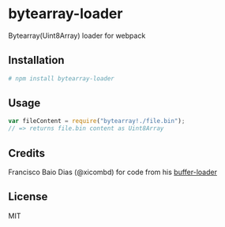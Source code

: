 # bytearray-loader

Bytearray(Uint8Array) loader for webpack

## Installation

```bash
# npm install bytearray-loader
```

## Usage

``` javascript
var fileContent = require("bytearray!./file.bin");
// => returns file.bin content as Uint8Array
```

## Credits

Francisco Baio Dias (@xicombd) for code from his [buffer-loader](https://github.com/xicombd/buffer-loader)

## License

MIT
